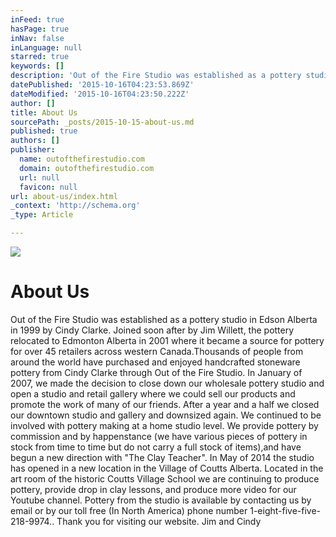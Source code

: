 ```yaml
---
inFeed: true
hasPage: true
inNav: false
inLanguage: null
starred: true
keywords: []
description: 'Out of the Fire Studio was established as a pottery studio in Edson Alberta in 1999 by Cindy Clarke. Joined soon after by Jim Willett, the pottery relocated to '
datePublished: '2015-10-16T04:23:53.869Z'
dateModified: '2015-10-16T04:23:50.222Z'
author: []
title: About Us
sourcePath: _posts/2015-10-15-about-us.md
published: true
authors: []
publisher:
  name: outofthefirestudio.com
  domain: outofthefirestudio.com
  url: null
  favicon: null
url: about-us/index.html
_context: 'http://schema.org'
_type: Article

---
```

![](http://outofthefirestudio.com/images/cindyjimyt.jpg)

# About Us

Out of the Fire Studio was established as a pottery studio in Edson Alberta in 1999 by Cindy Clarke. Joined soon after by Jim Willett, the pottery relocated to Edmonton Alberta in 2001 where it became a source for pottery for over 45 retailers across western Canada.Thousands of people from around the world have purchased and enjoyed handcrafted stoneware pottery from Cindy Clarke through Out of the Fire Studio. In January of 2007, we made the decision to close down our wholesale pottery studio and open a studio and retail gallery where we could sell our products and promote the work of many of our friends. After a year and a half we closed our downtown studio and gallery and downsized again. We continued to be involved with pottery making at a home studio level. We provide pottery by commission and by happenstance (we have various pieces of pottery in stock from time to time but do not carry a full stock of items),and have begun a new direction with "The Clay Teacher". In May of 2014 the studio has opened in a new location in the Village of Coutts Alberta. Located in the art room of the historic Coutts Village School we are continuing to produce pottery, provide drop in clay lessons, and produce more video for our Youtube channel. Pottery from the studio is available by contacting us by email or by our toll free (In North America) phone number 1-eight-five-five-218-9974.. Thank you for visiting our website. Jim and Cindy